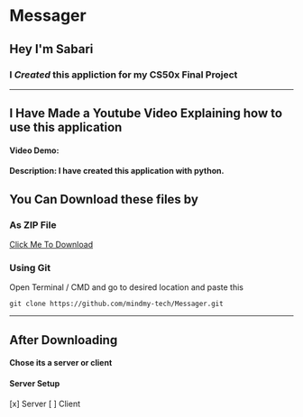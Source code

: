 # Messager

## Hey I'm Sabari 

### I *Created* this appliction for my CS50x Final Project 

---

## I Have Made a Youtube Video Explaining how to use this application 


#### Video Demo:  <URL HERE>
#### Description: I have created this application with python.

## You Can Download these files by 

### As ZIP File
[Click Me To  Download](https://github.com/mindmy-tech/Messager/archive/refs/heads/main.zip)

### Using Git 
Open Terminal / CMD and go to desired location and paste this 

`git clone https://github.com/mindmy-tech/Messager.git `

---

## After Downloading 

#### Chose its a server or client 

#### Server Setup

[x] Server 
[ ] Client

<!-- #### If its a Server  -->
